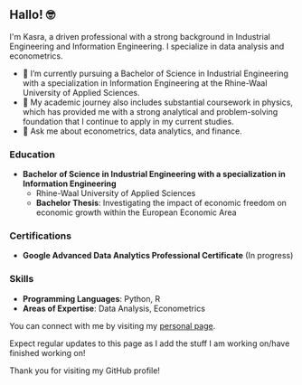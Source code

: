 ## Hallo! 🤓

I'm Kasra, a driven professional with a strong background in Industrial Engineering and Information Engineering. I specialize in data analysis and econometrics.

- 🔭 I’m currently pursuing a Bachelor of Science in Industrial Engineering with a specialization in Information Engineering at the Rhine-Waal University of Applied Sciences.
- 🌱 My academic journey also includes substantial coursework in physics, which has provided me with a strong analytical and problem-solving foundation that I continue to apply in my current studies.
- 💬 Ask me about econometrics, data analytics, and finance.

### Education

- **Bachelor of Science in Industrial Engineering with a specialization in Information Engineering**
  - Rhine-Waal University of Applied Sciences
  - **Bachelor Thesis**: Investigating the impact of economic freedom on economic growth within the European Economic Area

### Certifications

- **Google Advanced Data Analytics Professional Certificate** (In progress)

### Skills

- **Programming Languages**: Python, R
- **Areas of Expertise**: Data Analysis, Econometrics

You can connect with me by visiting my [personal page](https://cosroe.github.io/).

Expect regular updates to this page as I add the stuff I am working on/have finished working on!

Thank you for visiting my GitHub profile!
